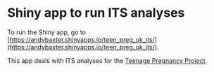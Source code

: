 # Shiny app to run ITS analyses

To run the Shiny app, go to [https://andybaxter.shinyapps.io/teen_preg_uk_its/](https://andybaxter.shinyapps.io/teen_preg_uk_its/).

This app deals with ITS analyses for the [Teenage Pregnancy Project](https://github.com/andrewbaxter439/teen-preg-project).
